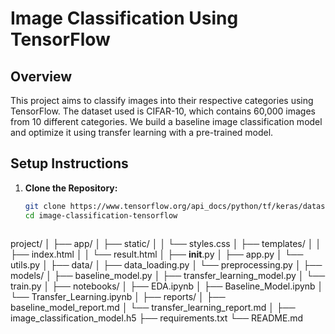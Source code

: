 # Image Classification Using TensorFlow

## Overview

This project aims to classify images into their respective categories using TensorFlow. The dataset used is CIFAR-10, which contains 60,000 images from 10 different categories. We build a baseline image classification model and optimize it using transfer learning with a pre-trained model.

## Setup Instructions

1. **Clone the Repository:**
   ```bash
   git clone https://www.tensorflow.org/api_docs/python/tf/keras/datasets/cifar10/load_data
   cd image-classification-tensorflow



project/
│
├── app/
│   ├── static/
│   │   └── styles.css
│   ├── templates/
│   │   ├── index.html
│   │   └── result.html
│   ├── __init__.py
│   ├── app.py
│   └── utils.py
│
├── data/
│   ├── data_loading.py
│   └── preprocessing.py
│
├── models/
│   ├── baseline_model.py
│   ├── transfer_learning_model.py
│   └── train.py
│
├── notebooks/
│   ├── EDA.ipynb
│   ├── Baseline_Model.ipynb
│   └── Transfer_Learning.ipynb
│
├── reports/
│   ├── baseline_model_report.md
│   └── transfer_learning_report.md
│
├── image_classification_model.h5
├── requirements.txt
└── README.md

